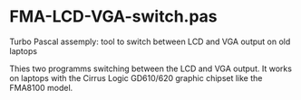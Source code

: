 # FMA-LCD-VGA-switch.pas
Turbo Pascal assemply: tool to switch between LCD and VGA output on old laptops

Thies two programms switching between the LCD and VGA output. It works on laptops with the Cirrus Logic GD610/620 graphic chipset like the FMA8100 model.
